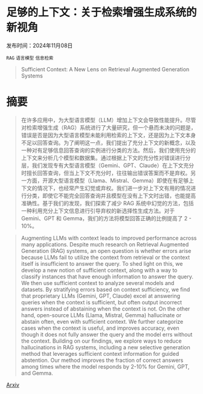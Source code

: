 # 足够的上下文：关于检索增强生成系统的新视角

发布时间：2024年11月08日

`RAG` `语言模型` `信息检索`

> Sufficient Context: A New Lens on Retrieval Augmented Generation Systems

# 摘要

> 在许多应用中，为大型语言模型（LLM）增加上下文会导致性能提升。尽管对检索增强生成（RAG）系统进行了大量研究，但一个悬而未决的问题是，错误是否是因为大型语言模型未能利用检索的上下文，还是因为上下文本身不足以回答查询。为了阐明这一点，我们提出了充分上下文的新概念，以及一种对有足够信息回答查询的实例进行分类的方法。然后，我们使用充分的上下文来分析几个模型和数据集。通过根据上下文的充分性对错误进行分层，我们发现专有大型语言模型（Gemini、GPT、Claude）在上下文充分时擅长回答查询，但当上下文不充分时，往往输出错误答案而不是弃权。另一方面，开源大型语言模型（Llama、Mistral、Gemma）即使在有足够上下文的情况下，也经常产生幻觉或弃权。我们进一步对上下文有用的情况进行分类，即使它不能完全回答查询并且模型在没有上下文时出错，也能提高准确性。基于我们的发现，我们探索了减少 RAG 系统中幻觉的方法，包括一种利用充分上下文信息进行引导弃权的新选择性生成方法。对于 Gemini、GPT 和 Gemma，我们的方法将模型回答正确的比例提高了 2 - 10%。

> Augmenting LLMs with context leads to improved performance across many applications. Despite much research on Retrieval Augmented Generation (RAG) systems, an open question is whether errors arise because LLMs fail to utilize the context from retrieval or the context itself is insufficient to answer the query. To shed light on this, we develop a new notion of sufficient context, along with a way to classify instances that have enough information to answer the query. We then use sufficient context to analyze several models and datasets. By stratifying errors based on context sufficiency, we find that proprietary LLMs (Gemini, GPT, Claude) excel at answering queries when the context is sufficient, but often output incorrect answers instead of abstaining when the context is not. On the other hand, open-source LLMs (Llama, Mistral, Gemma) hallucinate or abstain often, even with sufficient context. We further categorize cases when the context is useful, and improves accuracy, even though it does not fully answer the query and the model errs without the context. Building on our findings, we explore ways to reduce hallucinations in RAG systems, including a new selective generation method that leverages sufficient context information for guided abstention. Our method improves the fraction of correct answers among times where the model responds by 2-10% for Gemini, GPT, and Gemma.

[Arxiv](https://arxiv.org/abs/2411.06037)
